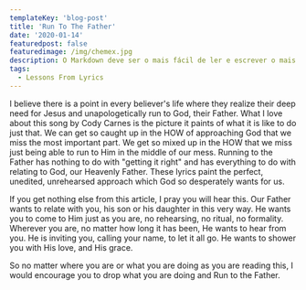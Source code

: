 ```yaml
---
templateKey: 'blog-post'
title: 'Run To The Father'
date: '2020-01-14'
featuredpost: false
featuredimage: /img/chemex.jpg
description: O Markdown deve ser o mais fácil de ler e escrever o mais possível.
tags:
  - Lessons From Lyrics
---
```


I believe there is a point in every believer's life where they realize their deep need for Jesus and unapologetically run to God, their Father. What I love about this song by Cody Carnes is the picture it paints of what it is like to do just that. We can get so caught up in the HOW of approaching God that we miss the most important part. We get so mixed up in the HOW that we miss just being able to run to Him in the middle of our mess. Running to the Father has nothing to do with "getting it right" and has everything to do with relating to God, our Heavenly Father. These lyrics paint the perfect, unedited, unrehearsed approach which God so desperately wants for us.

If you get nothing else from this article, I pray you will hear this. Our Father wants to relate with you, his son or his daughter in this very way. He wants you to come to Him just as you are, no rehearsing, no ritual, no formality. Wherever you are, no matter how long it has been, He wants to hear from you. He is inviting you, calling your name, to let it all go. He wants to shower you with His love, and His grace.

So no matter where you are or what you are doing as you are reading this, I would encourage you to drop what you are doing and Run to the Father.
